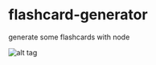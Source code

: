 # flashcard-generator
generate some flashcards with node


![alt tag](https://s-media-cache-ak0.pinimg.com/originals/d4/18/4b/d4184bb16387fdd847a8c441692a95c3.gif)

